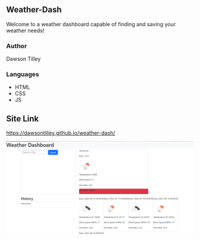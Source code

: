 ## Weather-Dash
Welcome to a weather dashboard capable of finding and saving your weather needs! 

### Author 
Dawson Tilley

### Languages
* HTML
* CSS
* JS

## Site Link
https://dawsontilley.github.io/weather-dash/

![screengrab](./assets/img/site-grab.PNG)
